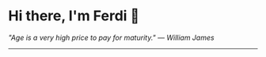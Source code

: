 <h1>Hi there, I'm Ferdi 👋</h1>

<p><em>
  "Age is a very high price to pay for maturity." — William James
</em></p>

---
